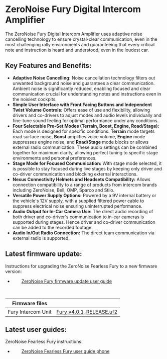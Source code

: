 # ZeroNoise Fury Digital Intercom Amplifier

The ZeroNoise Fury Digital Intercom Amplifier uses adaptive noise cancelling technology to ensure crystal-clear communication, even in the most challenging rally environments and guaranteeing that every critical note and instruction is heard and understood, even in the loudest car. 

## Key Features and Benefits:

- **Adaptive Noise Cancelling:** Noise cancellation technology filters out unwanted background noise and guarantees a clear communication. Ambient noise is significantly reduced, enabling focused and clear communication crucial for understanding notes and instructions even in the noisiest cockpits.
- **Simple User Interface with Front Facing Buttons and Independent Twist Volume Controls:** Offers ease of use and flexibility, allowing drivers and co-drivers to adjust modes and audio levels individually and fine-tune sound feeling for optimal performance under any conditions.
- **Four Selectable Pre-Set Modes (Terrain, Boost, Engine, Road/Stage):** Each mode is designed for specific conditions. **Terrain** mode targets road surface noise, **Boost** amplifies voice volume, **Engine** mode suppresses engine noise, and **Road/Stage** mode blocks or allows external radio communication. These audio settings can be combined together for maximum clarity, allowing perfect tuning to specific stage environments and personal preferences.
- **Stage Mode for Focused Communication:** With stage mode selected, it is possible to stay focused during live stages by keeping only driver and co-driver communication and blocking external interactions.
- **Nexus Connectivity Helmets and Headsets Compatibility:** Allows connection compatibility to a range of products from intercom brands including ZeroNoise, Bell, OMP, Sparco and Stilo.
- **Versatile Power Supply Options:** Powered by a 9V internal battery or the vehicle's 12V supply, with a supplied filtered power cable to suppress electrical noise ensuring uninterrupted performance.
- **Audio Output for In-Car Camera Use:** The direct audio recording of both driver and co-driver's communication to in-car cameras is supported during stages. Hence driver and co-driver communication can be added to the recorded footage.
- **Audio In/Out Radio Connection:** The direct team communication via external radio is supported.

## Latest firmware update:
Instructions for upgrading the ZeroNoise Fearless Fury to a new firmware version:<br />
*   [ZeroNoise Fury firmware update user guide](https://github.com/zeronoise-zn/zn-fury/blob/master/ZeroNoiseWWSystemFirmwareUpdate_2024.pdf) <br />

<br>

| Firmware files | |
| :--: | :-- |
| Fury Intercom Unit | [Fury_v4.0.1_RELEASE.uf2](https://github.com/zeronoise-zn/zn-fury/blob/master/FURY_firmware_v4.x.x_RELEASE/Fury_v4.0.1_RELEASE.uf2) |

## Latest user guides:
ZeroNoise Fearless Fury instructions:<br />
*   [ZeroNoise Fearless Fury user guide phone](https://github.com/zeronoise-zn/zn-fury/blob/master/FURY_user_guides/FURY_FEARLESS_UserGuidePhone.pdf) <br />

